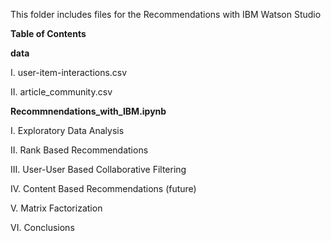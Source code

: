 This folder includes files for the Recommendations with IBM Watson Studio

**Table of Contents**

**data**

  I. user-item-interactions.csv
 
  II. article_community.csv
  

**Recommnendations_with_IBM.ipynb**

I. Exploratory Data Analysis

II. Rank Based Recommendations

III. User-User Based Collaborative Filtering

IV. Content Based Recommendations (future)

V. Matrix Factorization

VI. Conclusions
